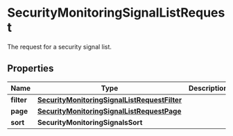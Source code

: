 # SecurityMonitoringSignalListRequest

The request for a security signal list.

## Properties

| Name       | Type                                                                                          | Description | Notes      |
| ---------- | --------------------------------------------------------------------------------------------- | ----------- | ---------- |
| **filter** | [**SecurityMonitoringSignalListRequestFilter**](SecurityMonitoringSignalListRequestFilter.md) |             | [optional] |
| **page**   | [**SecurityMonitoringSignalListRequestPage**](SecurityMonitoringSignalListRequestPage.md)     |             | [optional] |
| **sort**   | **SecurityMonitoringSignalsSort**                                                             |             | [optional] |
